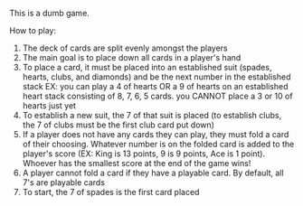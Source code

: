 This is a dumb game. 

How to play:

1) The deck of cards are split evenly amongst the players
2) The main goal is to place down all cards in a player's hand
3) To place a card, it must be placed into an established suit (spades, hearts, clubs, and diamonds) and be the next number in the established stack
EX: you can play a 4 of hearts OR a 9 of hearts on an established heart stack consisting of 8, 7, 6, 5 cards. you CANNOT place a 3 or 10 of hearts just yet
4) To establish a new suit, the 7 of that suit is placed (to establish clubs, the 7 of clubs must be the first club card put down)
5) If a player does not have any cards they can play, they must fold a card of their choosing. Whatever number is on the folded card is added to the player's score (EX: King is 13 points, 9 is 9 points, Ace is 1 point). Whoever has the smallest score at the end of the game wins!
6) A player cannot fold a card if they have a playable card. By default, all 7's are playable cards
7) To start, the 7 of spades is the first card placed